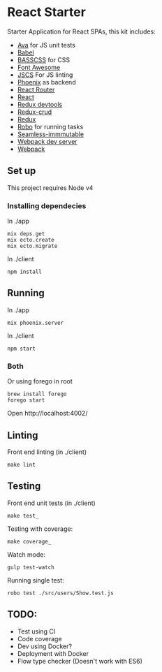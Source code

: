 # React Starter

Starter Application for React SPAs, this kit includes:

- [Ava](https://github.com/sindresorhus/ava) for JS unit tests
- [Babel](https://babeljs.io/)
- [BASSCSS](http://www.basscss.com/) for CSS
- [Font Awesome](https://fortawesome.github.io/Font-Awesome/)
- [JSCS](http://jscs.info/) For JS linting
- [Phoenix](http://www.phoenixframework.org/) as backend
- [React Router](https://github.com/rackt/react-router)
- [React](http://facebook.github.io/react/)
- [Redux devtools](https://github.com/gaearon/redux-devtools)
- [Redux-crud](https://github.com/Versent/redux-crud)
- [Redux](https://github.com/rackt/redux)
- [Robo](https://github.com/tj/robo) for running tasks
- [Seamless-immmutable](https://github.com/rtfeldman/seamless-immutable)
- [Webpack dev server](http://webpack.github.io/docs/webpack-dev-server.html)
- [Webpack](http://webpack.github.io/)

Set up
-------------------------------------

This project requires Node v4

### Installing dependecies

In ./app

```
mix deps.get
mix ecto.create
mix ecto.migrate
```

In ./client

```
npm install
```

Running
-------------------------------------

In ./app

```
mix phoenix.server
```

In ./client

```
npm start
```

### Both

Or using forego in root

```
brew install forego
forego start
```

Open http://localhost:4002/

Linting
-------------------------------------

Front end linting (in ./client)

```
make lint
```

Testing
-------------------------------------

Front end unit tests (in ./client)

```
make test_
```

Testing with coverage:

```
make coverage_
```

Watch mode:

```
gulp test-watch
```

Running single test:

```
robo test ./src/users/Show.test.js
```

## TODO:

- Test using CI
- Code coverage
- Dev using Docker?
- Deployment with Docker
- Flow type checker (Doesn't work with ES6)


